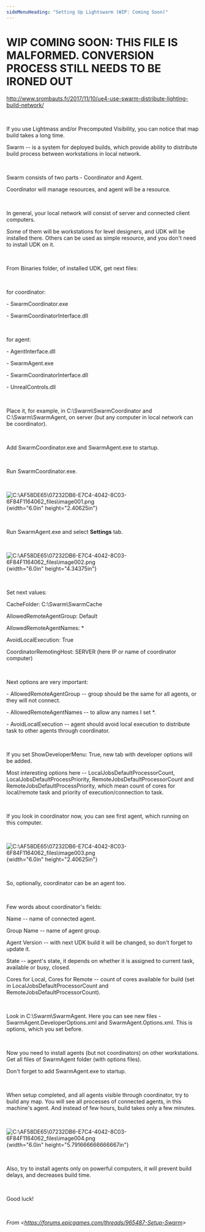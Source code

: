 ```yaml
---
sideMenuHeading: "Setting Up Lightswarm (WIP: Coming Soon)"
---
```


# WIP COMING SOON: THIS FILE IS MALFORMED. CONVERSION PROCESS STILL NEEDS TO BE IRONED OUT

<http://www.srombauts.fr/2017/11/10/ue4-use-swarm-distribute-lighting-build-network/>

 

If you use Lightmass and/or Precomputed Visibility, you can notice that map build takes a long time.

Swarm -- is a system for deployed builds, which provide ability to distribute build process between workstations in local network.

 

Swarm consists of two parts - Coordinator and Agent.

Coordinator will manage resources, and agent will be a resource.

 

In general, your local network will consist of server and connected client computers.

Some of them will be workstations for level designers, and UDK will be installed there. Others can be used as simple resource, and you don't need to install UDK on it.

 

From Binaries folder, of installed UDK, get next files:

 

for coordinator:

\- SwarmCoordinator.exe

\- SwarmCoordinatorInterface.dll

 

for agent:

\- AgentInterface.dll

\- SwarmAgent.exe

\- SwarmCoordinatorInterface.dll

\- UnrealControls.dll

 

Place it, for example, in C:\\Swarm\\SwarmCoordinator and C:\\Swarm\\SwarmAgent, on server (but any computer in local network can be coordinator).

 

Add SwarmCoordinator.exe and SwarmAgent.exe to startup.

 

Run SwarmCoordinator.exe.

 

![C:\\AF58DE65\\07232DB6-E7C4-4042-8C03-6F84F1164062\_files\\image001.png](media/image1.png){width="6.0in" height="2.40625in"}

 

Run SwarmAgent.exe and select **Settings** tab.

 

![C:\\AF58DE65\\07232DB6-E7C4-4042-8C03-6F84F1164062\_files\\image002.png](media/image2.png){width="6.0in" height="4.34375in"}

 

Set next values:

CacheFolder: C:\\Swarm\\SwarmCache

AllowedRemoteAgentGroup: Default

AllowedRemoteAgentNames: \*

AvoidLocalExecution: True

CoordinatorRemotingHost: SERVER (here IP or name of coordinator computer)

 

Next options are very important:

\- AllowedRemoteAgentGroup -- group should be the same for all agents, or they will not connect.

\- AllowedRemoteAgentNames -- to allow any names I set \*.

\- AvoidLocalExecution -- agent should avoid local execution to distribute task to other agents through coordinator.

 

If you set ShowDeveloperMenu: True, new tab with developer options will be added.

Most interesting options here -- LocalJobsDefaultProcessorCount, LocalJobsDefaultProcessPriority, RemoteJobsDefaultProcessorCount and RemoteJobsDefaultProcessPriority, which mean count of cores for local/remote task and priority of execution/connection to task.

 

If you look in coordinator now, you can see first agent, which running on this computer.

 

![C:\\AF58DE65\\07232DB6-E7C4-4042-8C03-6F84F1164062\_files\\image003.png](media/image3.png){width="6.0in" height="2.40625in"}

 

So, optionally, coordinator can be an agent too.

 

Few words about coordinator's fields:

Name -- name of connected agent.

Group Name -- name of agent group.

Agent Version -- with next UDK build it will be changed, so don't forget to update it.

State -- agent's state, it depends on whether it is assigned to current task, available or busy, closed.

Cores for Local, Cores for Remote -- count of cores available for build (set in LocalJobsDefaultProcessorCount and RemoteJobsDefaultProcessorCount).

 

Look in C:\\Swarm\\SwarmAgent. Here you can see new files - SwarmAgent.DeveloperOptions.xml and SwarmAgent.Options.xml. This is options, which you set before.

 

Now you need to install agents (but not coordinators) on other workstations. Get all files of SwarmAgent folder (with options files).

Don't forget to add SwarmAgent.exe to startup.

 

When setup completed, and all agents visible through coordinator, try to build any map. You will see all processes of connected agents, in this machine's agent. And instead of few hours, build takes only a few minutes.

 

![C:\\AF58DE65\\07232DB6-E7C4-4042-8C03-6F84F1164062\_files\\image004.png](media/image4.png){width="6.0in" height="5.791666666666667in"}

 

Also, try to install agents only on powerful computers, it will prevent build delays, and decreases build time.

 

Good luck!

 

*From \<<https://forums.epicgames.com/threads/965487-Setup-Swarm>\>*

 
